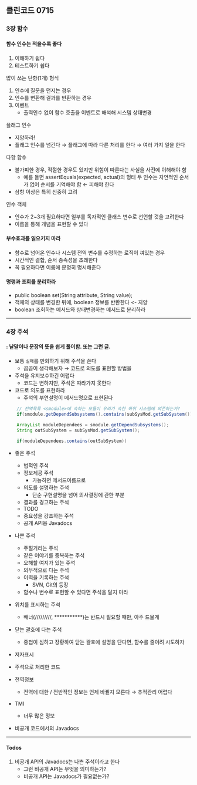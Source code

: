 ## 클린코드 0715

### 3장 함수

#### 함수 인수는 적을수록 좋다

1. 이해하기 쉽다
2. 테스트하기 쉽다

많이 쓰는 단항(1개) 형식

1. 인수에 질문을 던지는 경우
2. 인수를 변환해 결과를 반환하는 경우
3. 이벤트
    - 출력인수 없이 함수 호출을 이벤트로 해석해 시스템 상태변경

플래그 인수

- 지양하라!
- 플래그 인수를 넘긴다 → 플래그에 따라 다른 처리를 한다 → 여러 가지 일을 한다

다항 함수

- 불가피한 경우, 적절한 경우도 있지만 위험이 따른다는 사실을 사전에 이해해야 함
    - 예를 들면 assertEquals(expected, actual)의 형태
    두 인수는 자연적인 순서가 없어 순서를 기억해야 함 ← 피해야 한다
- 삼항 이상은 특히 신중히 고려

인수 객체

- 인수가 2~3개 필요하다면 일부를 독자적인 클래스 변수로 선언할 것을 고려한다
- 이름을 통해 개념을 표현할 수 있다

#### 부수효과를 일으키지 마라
* 함수로 넘어온 인수나 시스템 전역 변수를 수정하는 로직이 껴있는 경우
* 시간적인 결합, 순서 종속성을 초래한다
* 꼭 필요하다면 이름에 분명히 명시해준다

#### 명령과 조회를 분리하라
* public boolean set(String attribute, String value);
* 객체의 상태를 변경한 뒤에, boolean 정보를 반환한다 <- 지양
* boolean 조회하는 메서드와 상태변경하는 메서드로 분리하라

---

### 4장 주석

#### : 낱말이나 문장의 뜻을 쉽게 풀이함. 또는 그런 글.

- 보통 `실패`를 만회하기 위해 주석을 쓴다
    - 곰곰이 생각해보자 → 코드로 의도를 표현할 방법을
- 주석을 유지보수하긴 어렵다
    - 코드는 변하지만, 주석은 따라가지 못한다
- 코드로 의도를 표현하라
    - 주석의 부연설명이 메서드명으로 표현된다
```java
    // 전역목록 <smodule>에 속하는 모듈이 우리가 속한 하위 시스템에 의존하는가?
    if(smodule.getDependSubsystems().contains(subSysMod.getSubSystem()))
```

```java
    ArrayList moduleDependees = smodule.getDependSubsystems();
    String outSubSystem = subSysMod.getSubSystem();
    
    if(moduleDependees.contains(outSubSystem))
```
- 좋은 주석
    - 법적인 주석
    - 정보제공 주석
        - 가능하면 메서드이름으로
    - 의도를 설명하는 주석
        - 단순 구현설명을 넘어 의사결정에 관한 부분
    - 결과를 경고하는 주석
    - TODO
    - 중요성을 강조하는 주석
    - 공개 API용 Javadocs
- 나쁜 주석
    - 주절거리는 주석
    - 같은 이야기를 중복하는 주석
    - 오해할 여지가 있는 주석
    - 의무적으로 다는 주석
    - 이력을 기록하는 주석
        - SVN, Git의 등장
    - 함수나 변수로 표현할 수 있다면 주석을 달지 마라

        
- 위치를 표시하는 주석
    - 배너(/////////, ***********)는 반드시 필요할 때만, 아주 드물게
- 닫는 괄호에 다는 주석
    - 중첩이 심하고 장황하여 닫는 괄호에 설명을 단다면,
    함수를 줄이려 시도하자
- 저자표시
- 주석으로 처리한 코드
- 전역정보
    - 전역에 대한 / 전반적인 정보는 언제 바뀔지 모른다 → 추적관리 어렵다
- TMI
    - 너무 많은 정보
- 비공개 코드에서의 Javadocs

---

#### Todos
1. 비공개 API의 Javadocs는 나쁜 주석이라고 한다
    * 그런 비공개 API는 무엇을 의미하는가?
    * 비공개 API는 Javadocs가 필요없는가?